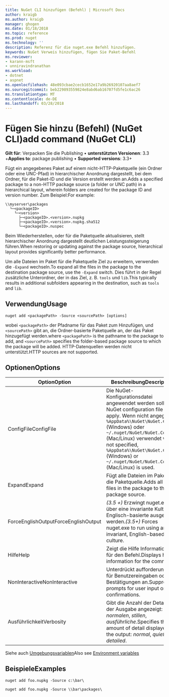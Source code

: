 ```yaml
---
title: NuGet CLI hinzufügen (Befehl) | Microsoft Docs
author: kraigb
ms.author: kraigb
manager: ghogen
ms.date: 01/18/2018
ms.topic: reference
ms.prod: nuget
ms.technology: ''
description: Referenz für die nuget.exe Befehl hinzufügen.
keywords: NuGet Verweis hinzufügen, fügen Sie Paket-Befehl
ms.reviewer:
- karann-msft
- unniravindranathan
ms.workload:
- dotnet
- aspnet
ms.openlocfilehash: 48e093cbae2cecb1652e17a9b26920107aa8aef7
ms.sourcegitcommit: beb229893559824e8abd6ab16707fd5fe1c6ac26
ms.translationtype: MT
ms.contentlocale: de-DE
ms.lasthandoff: 03/28/2018
---
```

# <a name="add-command-nuget-cli"></a><span data-ttu-id="c844f-104">Fügen Sie hinzu (Befehl) (NuGet CLI)</span><span class="sxs-lookup"><span data-stu-id="c844f-104">add command (NuGet CLI)</span></span>

<span data-ttu-id="c844f-105">**Gilt für**: Verpacken Sie die Publishing &bullet; **unterstützten Versionen**: 3.3 +</span><span class="sxs-lookup"><span data-stu-id="c844f-105">**Applies to**: package publishing &bullet; **Supported versions**: 3.3+</span></span>

<span data-ttu-id="c844f-106">Fügt ein angegebenes Paket auf einem nicht-HTTP-Paketquelle (ein Ordner oder eine UNC-Pfad) in hierarchischer Anordnung dargestellt, bei dem Ordner, für die Paket-ID und die Version erstellt werden an.</span><span class="sxs-lookup"><span data-stu-id="c844f-106">Adds a specified package to a non-HTTP package source (a folder or UNC path) in a hierarchical layout, wherein folders are created for the package ID and version number.</span></span> <span data-ttu-id="c844f-107">Zum Beispiel:</span><span class="sxs-lookup"><span data-stu-id="c844f-107">For example:</span></span>

    \\myserver\packages
      └─<packageID>
        └─<version>
          ├─<packageID>.<version>.nupkg
          ├─<packageID>.<version>.nupkg.sha512
          └─<packageID>.nuspec

<span data-ttu-id="c844f-108">Beim Wiederherstellen, oder für die Paketquelle aktualisieren, stellt hierarchischer Anordnung dargestellt deutlichen Leistungssteigerung führen.</span><span class="sxs-lookup"><span data-stu-id="c844f-108">When restoring or updating against the package source, hierarchical layout provides significantly better performance.</span></span>

<span data-ttu-id="c844f-109">Um alle Dateien im Paket für die Paketquelle Ziel zu erweitern, verwenden die `-Expand` wechseln.</span><span class="sxs-lookup"><span data-stu-id="c844f-109">To expand all the files in the package to the destination package source, use the `-Expand` switch.</span></span> <span data-ttu-id="c844f-110">Dies führt in der Regel zusätzliche Unterordner, der in das Ziel, z. B. `tools` und `lib`.</span><span class="sxs-lookup"><span data-stu-id="c844f-110">This typically results in additional subfolders appearing in the destination, such as `tools` and `lib`.</span></span>

## <a name="usage"></a><span data-ttu-id="c844f-111">Verwendung</span><span class="sxs-lookup"><span data-stu-id="c844f-111">Usage</span></span>

```cli
nuget add <packagePath> -Source <sourcePath> [options]
```

<span data-ttu-id="c844f-112">wobei `<packagePath>` der Pfadname für das Paket zum Hinzufügen, und `<sourcePath>` gibt an, die Ordner-basierte Paketquelle an, der das Paket hinzugefügt werden.</span><span class="sxs-lookup"><span data-stu-id="c844f-112">where `<packagePath>` is the pathname to the package to add, and `<sourcePath>` specifies the folder-based package source to which the package will be added.</span></span> <span data-ttu-id="c844f-113">HTTP-Datenquellen werden nicht unterstützt.</span><span class="sxs-lookup"><span data-stu-id="c844f-113">HTTP sources are not supported.</span></span>

## <a name="options"></a><span data-ttu-id="c844f-114">Optionen</span><span class="sxs-lookup"><span data-stu-id="c844f-114">Options</span></span>

| <span data-ttu-id="c844f-115">Option</span><span class="sxs-lookup"><span data-stu-id="c844f-115">Option</span></span> | <span data-ttu-id="c844f-116">Beschreibung</span><span class="sxs-lookup"><span data-stu-id="c844f-116">Description</span></span> |
| --- | --- |
| <span data-ttu-id="c844f-117">ConfigFile</span><span class="sxs-lookup"><span data-stu-id="c844f-117">ConfigFile</span></span> | <span data-ttu-id="c844f-118">Die NuGet-Konfigurationsdatei angewendet werden soll.</span><span class="sxs-lookup"><span data-stu-id="c844f-118">The NuGet configuration file to apply.</span></span> <span data-ttu-id="c844f-119">Wenn nicht angegeben, `%AppData%\NuGet\NuGet.Config` (Windows) oder `~/.nuget/NuGet/NuGet.Config` (Mac/Linux) verwendet wird.</span><span class="sxs-lookup"><span data-stu-id="c844f-119">If not specified, `%AppData%\NuGet\NuGet.Config` (Windows) or `~/.nuget/NuGet/NuGet.Config` (Mac/Linux) is used.</span></span>|
| <span data-ttu-id="c844f-120">Expand</span><span class="sxs-lookup"><span data-stu-id="c844f-120">Expand</span></span> | <span data-ttu-id="c844f-121">Fügt alle Dateien im Paket für die Paketquelle.</span><span class="sxs-lookup"><span data-stu-id="c844f-121">Adds all the files in the package to the package source.</span></span> |
| <span data-ttu-id="c844f-122">ForceEnglishOutput</span><span class="sxs-lookup"><span data-stu-id="c844f-122">ForceEnglishOutput</span></span> | <span data-ttu-id="c844f-123">*(3.5 +)*  Erzwingt nuget.exe über eine invariante Kultur Englisch-basierte ausgeführt werden.</span><span class="sxs-lookup"><span data-stu-id="c844f-123">*(3.5+)* Forces nuget.exe to run using an invariant, English-based culture.</span></span> |
| <span data-ttu-id="c844f-124">Hilfe</span><span class="sxs-lookup"><span data-stu-id="c844f-124">Help</span></span> | <span data-ttu-id="c844f-125">Zeigt die Hilfe Informationen für den Befehl.</span><span class="sxs-lookup"><span data-stu-id="c844f-125">Displays help information for the command.</span></span> |
| <span data-ttu-id="c844f-126">NonInteractive</span><span class="sxs-lookup"><span data-stu-id="c844f-126">NonInteractive</span></span> | <span data-ttu-id="c844f-127">Unterdrückt aufforderungen für Benutzereingaben oder Bestätigungen an.</span><span class="sxs-lookup"><span data-stu-id="c844f-127">Suppresses prompts for user input or confirmations.</span></span> |
| <span data-ttu-id="c844f-128">Ausführlichkeit</span><span class="sxs-lookup"><span data-stu-id="c844f-128">Verbosity</span></span> | <span data-ttu-id="c844f-129">Gibt die Anzahl der Details in der Ausgabe angezeigt: *normalen*, *stillen*, *ausführliche*.</span><span class="sxs-lookup"><span data-stu-id="c844f-129">Specifies the amount of detail displayed in the output: *normal*, *quiet*, *detailed*.</span></span> |

<span data-ttu-id="c844f-130">Siehe auch [Umgebungsvariablen](cli-ref-environment-variables.md)</span><span class="sxs-lookup"><span data-stu-id="c844f-130">Also see [Environment variables](cli-ref-environment-variables.md)</span></span>

## <a name="examples"></a><span data-ttu-id="c844f-131">Beispiele</span><span class="sxs-lookup"><span data-stu-id="c844f-131">Examples</span></span>

```cli
nuget add foo.nupkg -Source c:\bar\

nuget add foo.nupkg -Source \\bar\packages\
```
